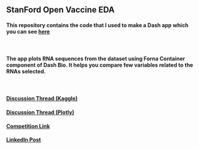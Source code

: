 ## StanFord Open Vaccine EDA

#### This repository contains the code that I used to make a Dash app which you can see [here](https://rna-dash.herokuapp.com/)

</br>

#### The app plots RNA sequences from the dataset using Forna Container component of Dash Bio. It helps you compare few variables related to the RNAs selected. 

</br>

#### [Discussion Thread (Kaggle)](https://www.kaggle.com/c/stanford-covid-vaccine/discussion/183973)

#### [Discussion Thread (Plotly)](https://community.plotly.com/t/show-and-tell-rna-visualization-app-for-covid-vaccine-competition-by-stanford-eterna/45050)

#### [Competition Link](https://www.kaggle.com/c/stanford-covid-vaccine/overview)
#### [LinkedIn Post](https://www.linkedin.com/posts/plotly_datascience-covid-kaggle-ugcPost-6712483900549152768-f5Kx)
